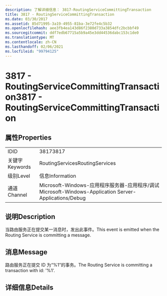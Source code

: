 ```yaml
---
description: 了解详细信息： 3817-RoutingServiceCommittingTransaction
title: 3817 - RoutingServiceCommittingTransaction
ms.date: 03/30/2017
ms.assetid: 85d71995-3a19-4955-81ba-3e72fe4c5b32
ms.openlocfilehash: aee3fb4ea143d86f2380d733a3854dfc2bcbbf49
ms.sourcegitcommit: ddf7edb67715a5b9a45e3dd44536dabc153c1de0
ms.translationtype: MT
ms.contentlocale: zh-CN
ms.lasthandoff: 02/06/2021
ms.locfileid: "99794125"
---
```

# <a name="3817---routingservicecommittingtransaction"></a><span data-ttu-id="07909-103">3817 - RoutingServiceCommittingTransaction</span><span class="sxs-lookup"><span data-stu-id="07909-103">3817 - RoutingServiceCommittingTransaction</span></span>

## <a name="properties"></a><span data-ttu-id="07909-104">属性</span><span class="sxs-lookup"><span data-stu-id="07909-104">Properties</span></span>  
  
|||  
|-|-|  
|<span data-ttu-id="07909-105">ID</span><span class="sxs-lookup"><span data-stu-id="07909-105">ID</span></span>|<span data-ttu-id="07909-106">3817</span><span class="sxs-lookup"><span data-stu-id="07909-106">3817</span></span>|  
|<span data-ttu-id="07909-107">关键字</span><span class="sxs-lookup"><span data-stu-id="07909-107">Keywords</span></span>|<span data-ttu-id="07909-108">RoutingServices</span><span class="sxs-lookup"><span data-stu-id="07909-108">RoutingServices</span></span>|  
|<span data-ttu-id="07909-109">级别</span><span class="sxs-lookup"><span data-stu-id="07909-109">Level</span></span>|<span data-ttu-id="07909-110">信息</span><span class="sxs-lookup"><span data-stu-id="07909-110">Information</span></span>|  
|<span data-ttu-id="07909-111">通道</span><span class="sxs-lookup"><span data-stu-id="07909-111">Channel</span></span>|<span data-ttu-id="07909-112">Microsoft-Windows-应用程序服务器-应用程序/调试</span><span class="sxs-lookup"><span data-stu-id="07909-112">Microsoft-Windows-Application Server-Applications/Debug</span></span>|  
  
## <a name="description"></a><span data-ttu-id="07909-113">说明</span><span class="sxs-lookup"><span data-stu-id="07909-113">Description</span></span>  

 <span data-ttu-id="07909-114">当路由服务正在提交某一消息时，发出此事件。</span><span class="sxs-lookup"><span data-stu-id="07909-114">This event is emitted when the Routing Service is committing a message.</span></span>  
  
## <a name="message"></a><span data-ttu-id="07909-115">消息</span><span class="sxs-lookup"><span data-stu-id="07909-115">Message</span></span>  

 <span data-ttu-id="07909-116">路由服务正在提交 ID 为“%1”的事务。</span><span class="sxs-lookup"><span data-stu-id="07909-116">The Routing Service is committing a transaction with id: '%1'.</span></span>  
  
## <a name="details"></a><span data-ttu-id="07909-117">详细信息</span><span class="sxs-lookup"><span data-stu-id="07909-117">Details</span></span>
